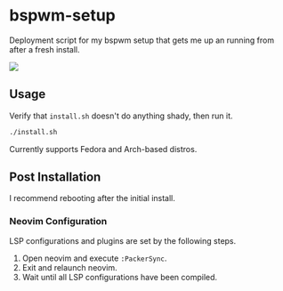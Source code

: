 # bspwm-setup
Deployment script for my bspwm setup that gets me up an running from after a fresh install.

<img src="https://f002.backblazeb2.com/file/bb-gjeraker/projects/bspwm/20221111-bspwm-setup.jpeg">

## Usage
Verify that `install.sh` doesn't do anything shady, then run it.

```bash
./install.sh
```

Currently supports Fedora and Arch-based distros.

## Post Installation
I recommend rebooting after the initial install.

### Neovim Configuration
LSP configurations and plugins are set by the following steps.

1. Open neovim and execute `:PackerSync`.
2. Exit and relaunch neovim.
3. Wait until all LSP configurations have been compiled.
